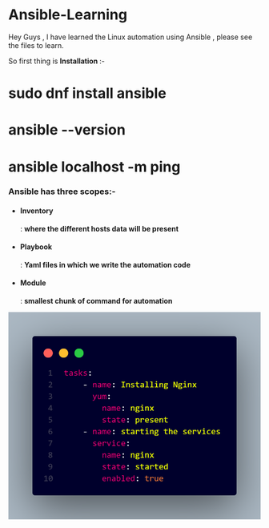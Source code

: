 # Ansible-Learning
Hey Guys , I have learned the Linux automation using Ansible , please see the files to learn.

So first thing is <b> Installation </b> :-
# sudo dnf install ansible
# ansible --version
# ansible localhost -m ping

<h3> Ansible has three scopes:- </h3>
<ul>
  <li><h4>Inventory</h4>: <b>where the different hosts data will be present</b></li>
  <li><h4>Playbook</h4>: <b>Yaml files in which we write the automation code</b></li>
  <li><h4>Module</h4>: <b>smallest chunk of command for automation</b></li>
</ul>
<img src="https://github.com/Satyarth007/Ansible-Learning/blob/main/module1.png?raw=true">


